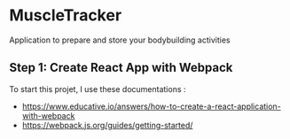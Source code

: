 # MuscleTracker
Application to prepare and store your bodybuilding activities

## Step 1: Create React App with Webpack

To start this projet, I use these documentations : 
- https://www.educative.io/answers/how-to-create-a-react-application-with-webpack
- https://webpack.js.org/guides/getting-started/

